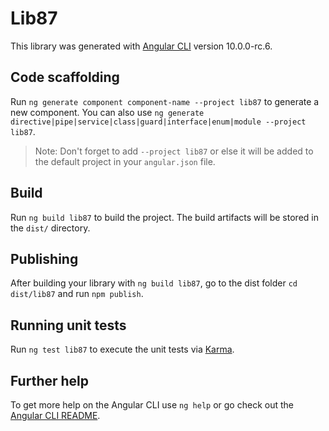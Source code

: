 # Lib87

This library was generated with [Angular CLI](https://github.com/angular/angular-cli) version 10.0.0-rc.6.

## Code scaffolding

Run `ng generate component component-name --project lib87` to generate a new component. You can also use `ng generate directive|pipe|service|class|guard|interface|enum|module --project lib87`.
> Note: Don't forget to add `--project lib87` or else it will be added to the default project in your `angular.json` file. 

## Build

Run `ng build lib87` to build the project. The build artifacts will be stored in the `dist/` directory.

## Publishing

After building your library with `ng build lib87`, go to the dist folder `cd dist/lib87` and run `npm publish`.

## Running unit tests

Run `ng test lib87` to execute the unit tests via [Karma](https://karma-runner.github.io).

## Further help

To get more help on the Angular CLI use `ng help` or go check out the [Angular CLI README](https://github.com/angular/angular-cli/blob/master/README.md).

